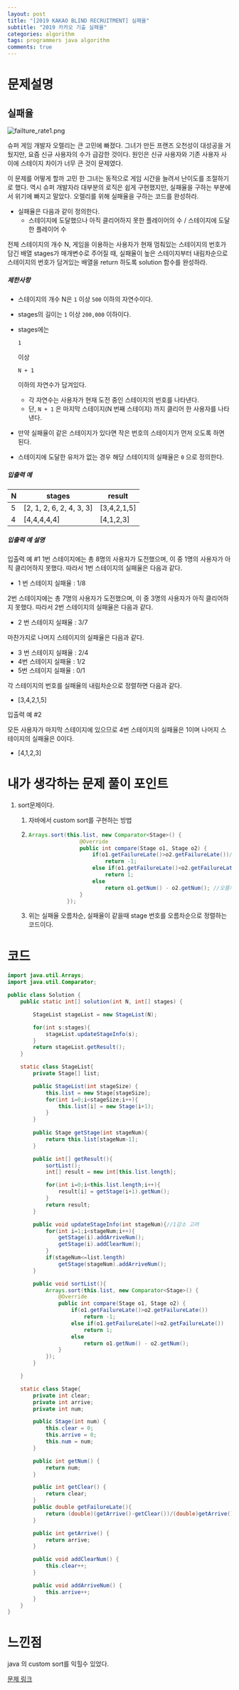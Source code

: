 ```yaml
---
layout: post
title: "[2019 KAKAO BLIND RECRUITMENT] 실패율"
subtitle: "2019 카카오 기출 실패율"
categories: algorithm
tags: programmers java algorithm 
comments: true
---
```


# 문제설명

## 실패율

![failture_rate1.png](https://grepp-programmers.s3.amazonaws.com/files/production/bde471d8ac/48ddf1cc-c4ea-499d-b431-9727ee799191.png)

슈퍼 게임 개발자 오렐리는 큰 고민에 빠졌다. 그녀가 만든 프랜즈 오천성이 대성공을 거뒀지만, 요즘 신규 사용자의 수가 급감한 것이다. 원인은 신규 사용자와 기존 사용자 사이에 스테이지 차이가 너무 큰 것이 문제였다.

이 문제를 어떻게 할까 고민 한 그녀는 동적으로 게임 시간을 늘려서 난이도를 조절하기로 했다. 역시 슈퍼 개발자라 대부분의 로직은 쉽게 구현했지만, 실패율을 구하는 부분에서 위기에 빠지고 말았다. 오렐리를 위해 실패율을 구하는 코드를 완성하라.

- 실패율은 다음과 같이 정의한다.
  - 스테이지에 도달했으나 아직 클리어하지 못한 플레이어의 수 / 스테이지에 도달한 플레이어 수

전체 스테이지의 개수 N, 게임을 이용하는 사용자가 현재 멈춰있는 스테이지의 번호가 담긴 배열 stages가 매개변수로 주어질 때, 실패율이 높은 스테이지부터 내림차순으로 스테이지의 번호가 담겨있는 배열을 return 하도록 solution 함수를 완성하라.

##### 제한사항

- 스테이지의 개수 N은 `1` 이상 `500` 이하의 자연수이다.

- stages의 길이는 `1` 이상 `200,000` 이하이다.

- stages에는

   

  ```
  1
  ```

   

  이상

   

  ```
  N + 1
  ```

   

  이하의 자연수가 담겨있다.

  - 각 자연수는 사용자가 현재 도전 중인 스테이지의 번호를 나타낸다.
  - 단, `N + 1` 은 마지막 스테이지(N 번째 스테이지) 까지 클리어 한 사용자를 나타낸다.

- 만약 실패율이 같은 스테이지가 있다면 작은 번호의 스테이지가 먼저 오도록 하면 된다.

- 스테이지에 도달한 유저가 없는 경우 해당 스테이지의 실패율은 `0` 으로 정의한다.

##### 입출력 예

| N    | stages                   | result      |
| ---- | ------------------------ | ----------- |
| 5    | [2, 1, 2, 6, 2, 4, 3, 3] | [3,4,2,1,5] |
| 4    | [4,4,4,4,4]              | [4,1,2,3]   |

##### 입출력 예 설명

입출력 예 #1
1번 스테이지에는 총 8명의 사용자가 도전했으며, 이 중 1명의 사용자가 아직 클리어하지 못했다. 따라서 1번 스테이지의 실패율은 다음과 같다.

- 1 번 스테이지 실패율 : 1/8

2번 스테이지에는 총 7명의 사용자가 도전했으며, 이 중 3명의 사용자가 아직 클리어하지 못했다. 따라서 2번 스테이지의 실패율은 다음과 같다.

- 2 번 스테이지 실패율 : 3/7

마찬가지로 나머지 스테이지의 실패율은 다음과 같다.

- 3 번 스테이지 실패율 : 2/4
- 4번 스테이지 실패율 : 1/2
- 5번 스테이지 실패율 : 0/1

각 스테이지의 번호를 실패율의 내림차순으로 정렬하면 다음과 같다.

- [3,4,2,1,5]

입출력 예 #2

모든 사용자가 마지막 스테이지에 있으므로 4번 스테이지의 실패율은 1이며 나머지 스테이지의 실패율은 0이다.

- [4,1,2,3]

# 내가 생각하는 문제 풀이 포인트

1. sort문제이다. 
   
   1. 자바에서 custom sort를 구현하는 방법
      
   1. ~~~java
      Arrays.sort(this.list, new Comparator<Stage>() {
                      @Override
                      public int compare(Stage o1, Stage o2) {
                          if(o1.getFailureLate()>o2.getFailureLate())//오름차순
                              return -1;
                          else if(o1.getFailureLate()<o2.getFailureLate())
                              return 1;
                          else
                              return o1.getNum() - o2.getNum(); //오름차순
                      }
                  });
      ~~~
      
   1. 위는 실패율 오름차순, 실패율이 같을때 stage 번호를 오름차순으로 정렬하는 코드이다. 



# 코드

~~~java
import java.util.Arrays;
import java.util.Comparator;

public class Solution {
    public static int[] solution(int N, int[] stages) {

        StageList stageList = new StageList(N);

        for(int s:stages){
            stageList.updateStageInfo(s);
        }
        return stageList.getResult();
    }

    static class StageList{
        private Stage[] list;

        public StageList(int stageSize) {
            this.list = new Stage[stageSize];
            for(int i=0;i<stageSize;i++){
                this.list[i] = new Stage(i+1);
            }
        }
        
        public Stage getStage(int stageNum){
            return this.list[stageNum-1];
        }

        public int[] getResult(){
            sortList();
            int[] result = new int[this.list.length];

            for(int i=0;i<this.list.length;i++){
                result[i] = getStage(i+1).getNum();
            }
            return result;
        }

        public void updateStageInfo(int stageNum){//1감소 고려
            for(int i=1;i<stageNum;i++){
                getStage(i).addArriveNum();
                getStage(i).addClearNum();
            }
            if(stageNum<=list.length)
                getStage(stageNum).addArriveNum();
        }

        public void sortList(){
            Arrays.sort(this.list, new Comparator<Stage>() {
                @Override
                public int compare(Stage o1, Stage o2) {
                    if(o1.getFailureLate()>o2.getFailureLate())
                        return -1;
                    else if(o1.getFailureLate()<o2.getFailureLate())
                        return 1;
                    else
                        return o1.getNum() - o2.getNum();
                }
            });
        }

    }

    static class Stage{
        private int clear;
        private int arrive;
        private int num;

        public Stage(int num) {
            this.clear = 0;
            this.arrive = 0;
            this.num = num;
        }

        public int getNum() {
            return num;
        }

        public int getClear() {
            return clear;
        }
        public double getFailureLate(){
            return (double)(getArrive()-getClear())/(double)getArrive();
        }

        public int getArrive() {
            return arrive;
        }

        public void addClearNum() {
            this.clear++;
        }

        public void addArriveNum() {
            this.arrive++;
        }
    }
}

~~~



# 느낀점

java 의 custom sort를 익힐수 있었다.



[문제 링크](https://programmers.co.kr/learn/courses/30/lessons/42889?language=java)